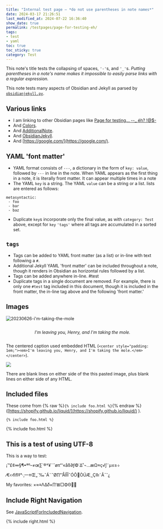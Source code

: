 ```yaml
---
title: "Internal test page — *do not use parentheses in note names*"
date: 2024-03-17 21:26:51
last_modified_at: 2024-07-22 16:36:40
show_date: true
permalink: /testpages/page-for-testing-eh/
tags:
- test
- yaml
toc: true
toc_sticky: true
category: Test
---
```

This note's title tests the collapsing of spaces, `'-'`s, and `'_'`s. *Putting parentheses in a note's name makes it impossible to easily parse links with a regular expression.*

This note tests many aspects of Obsidian and Jekyll as parsed by [`obsidianjekyll.py`](https://github.com/dcpetty/obsidian/blob/main/scripts/obsidianjekyll.py).

## Various links

- I am linking to other Obsidian pages like [Page for testing... _-_-_ éh? !@$-](/obsidian/testpages/page-for-testing-eh)
- And [Colors](/obsidian/colors).
- And [AdditionalNote](/obsidian/testpages/subfolder/additionalnote).
- And [ObsidianJekyll](/obsidian/obsidian-jekyll/obsidianjekyll).
- And [https://google.com/](https://google.com/).

## YAML 'font matter'


- YAML format consists of `---`, a dictionary in the form of `key: value`, followed by `---` in line in the note. When YAML appears as the first thing in a note, it is literally front matter. It can appear multiple times in a note
- The YAML `key` is a string. The YAML `value` can be a string or a list. lists are entered as follows:

```
metasyntactic:
 - foo
 - bar
 - baz
```

- Duplicate `key`s incorporate only the final value, as with `category: Test` above, except for `key` `'tags'` where all tags are accumulated in a sorted set.

## `tags`

- Tags can be added to YAML front matter (as a list) or in-line with text following a `#`.
- Additional Jekyll  YAML 'front matter' can be included throughout a note, though it renders in Obsidian as horizontal rules followed by a list.
- Tags can be added anywhere in-line. #test
- Duplicate tags in a single document are removed. For example, there is only one `#test` tag included in this document, though it is included in the front matter, the in-line tag above and the following 'front matter.'


## Images

![20230626-i'm-taking-the-mole](/obsidian/assets/obsidian/20230626-im-taking-the-mole.png)

<center style="padding: 1em;"><em>I'm leaving you, Henry, and I'm taking the mole.</em></center>

The centered caption used embedded HTML (`<center style="padding: 1em;"><em>I'm leaving you, Henry, and I'm taking the mole.</em></center>`).

![](/obsidian/assets/obsidian/pasted-image-20240411151449.png)

There are blank lines on either side of the this pasted image, plus blank lines on either side of any HTML.

## Included files

These come from {% raw %}`{% include foo.html %}`{% endraw %} ([https://shopify.github.io/liquid/](https://shopify.github.io/liquid/) ).

```
{% include foo.html %}
```

{% include foo.html %}

## This is a test of using UTF-8

This is a way to test:

¡™£¢∞§¶•ªº–≠œ∑´®†¥¨ˆøπ“‘«åß∂ƒ©˙∆˚¬…æΩ≈ç√∫˜µ≤≥÷

⁄€‹›ﬁﬂ‡°·‚—±Œ„´‰ˇÁ¨ˆØ∏”’ÅÍÎÏ˝ÓÔÒÚÆ¸˛Ç◊ı˜Â¯˘¿

My favorites: ×≈≡ΛΔ𝛿×∏ʻ⊠□ΦΘ👍🏻

## Include Right Navigation

See [JavaScriptForIncludedNavigation](/obsidian/obsidian-jekyll/javascriptforincludednavigation).

{% include right.html %}